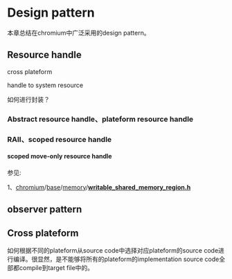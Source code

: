 # Design pattern

本章总结在chromium中广泛采用的design pattern。



## Resource handle

cross plateform

handle to system resource

如何进行封装？



### Abstract resource handle、plateform resource handle



### RAII、scoped resource handle



#### scoped move-only resource handle

参见: 

1、[chromium](https://github.com/chromium/chromium)/[base](https://github.com/chromium/chromium/tree/master/base)/[memory](https://github.com/chromium/chromium/tree/master/base/memory)/**[writable_shared_memory_region.h](https://github.com/chromium/chromium/blob/master/base/memory/writable_shared_memory_region.h)**





## observer pattern



## Cross plateform

如何根据不同的plateform从source code中选择对应plateform的source code进行编译。很显然，是不能够将所有的plateform的implementation source code全部都compile到target file中的。